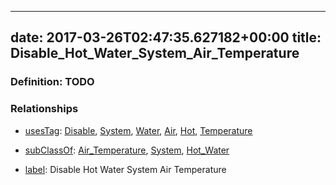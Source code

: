 
---
date: 2017-03-26T02:47:35.627182+00:00
title: Disable_Hot_Water_System_Air_Temperature
---
### Definition: TODO

### Relationships

* [usesTag](https://brickschema.org/schema/1.0/BrickFrame#usesTag): [Disable](https://brickschema.org/schema/1.0/BrickTag#Disable), [System](https://brickschema.org/schema/1.0/BrickTag#System), [Water](https://brickschema.org/schema/1.0/BrickTag#Water), [Air](https://brickschema.org/schema/1.0/BrickTag#Air), [Hot](https://brickschema.org/schema/1.0/BrickTag#Hot), [Temperature](https://brickschema.org/schema/1.0/BrickTag#Temperature)

* [subClassOf](http://www.w3.org/2000/01/rdf-schema#subClassOf): [Air_Temperature](https://brickschema.org/schema/1.0/Brick#Air_Temperature), [System](https://brickschema.org/schema/1.0/Brick#System), [Hot_Water](https://brickschema.org/schema/1.0/Brick#Hot_Water)

* [label](http://www.w3.org/2000/01/rdf-schema#label): Disable Hot Water System Air Temperature
